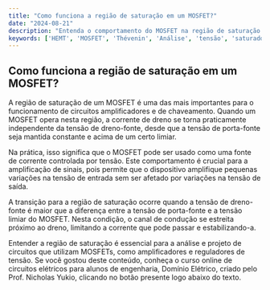 ```yaml
---
title: "Como funciona a região de saturação em um MOSFET?"
date: "2024-08-21"
description: "Entenda o comportamento do MOSFET na região de saturação e sua importância em circuitos elétricos."
keywords: ['HEMT', 'MOSFET', 'Thévenin', 'Análise', 'tensão', 'saturado']
---
```


## Como funciona a região de saturação em um MOSFET?

A região de saturação de um MOSFET é uma das mais importantes para o funcionamento de circuitos amplificadores e de chaveamento. Quando um MOSFET opera nesta região, a corrente de dreno se torna praticamente independente da tensão de dreno-fonte, desde que a tensão de porta-fonte seja mantida constante e acima de um certo limiar.

Na prática, isso significa que o MOSFET pode ser usado como uma fonte de corrente controlada por tensão. Este comportamento é crucial para a amplificação de sinais, pois permite que o dispositivo amplifique pequenas variações na tensão de entrada sem ser afetado por variações na tensão de saída.

A transição para a região de saturação ocorre quando a tensão de dreno-fonte é maior que a diferença entre a tensão de porta-fonte e a tensão limiar do MOSFET. Nesta condição, o canal de condução se estreita próximo ao dreno, limitando a corrente que pode passar e estabilizando-a.

Entender a região de saturação é essencial para a análise e projeto de circuitos que utilizam MOSFETs, como amplificadores e reguladores de tensão. Se você gostou deste conteúdo, conheça o curso online de circuitos elétricos para alunos de engenharia, Domínio Elétrico, criado pelo Prof. Nicholas Yukio, clicando no botão presente logo abaixo do texto.